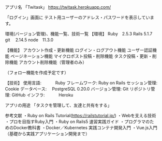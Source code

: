 アプリ名
「Twitask」
https://twitask.herokuapp.com/

「ログイン」画面に
テスト用ユーザーのアドレス・パスワードを表示しています。


環境(バージョン管理)、機能一覧、技術一覧
【環境】
Ruby　2.5.3
Rails 5.1.7
git　 2.14.5
node　11.3.0

【機能】
アカウント作成・更新機能
ログイン・ログアウト機能
ユーザー認証機能
ページネーション機能
マイクロポスト投稿・削除機能
タスク投稿・更新・削除機能
アカウント削除機能（管理者のみ）

（フォロー機能を作成予定です）

【技術】
使用言語:　　　 Ruby
フレームワーク: Ruby on Rails
セッション管理: Cookie
データベース:　 PostgreSQL 0.20.0
バージョン管理: Git
リポジトリ管理: GitHub
インフラ:　　　 Heroku

アプリの用途
「タスクを管理して、友達と共有をする」


参考文献
・Ruby on Rails Tutorial(https://railstutorial.jp/)
・Webを支える技術
・プロを目指すRuby入門
・Ruby on Rails5 速習実践ガイド
・プログラマのためのDocker教科書
・Docker／Kubernetes 実践コンテナ開発入門
・Vue.js入門（基礎から実践アプリケーション開発まで）